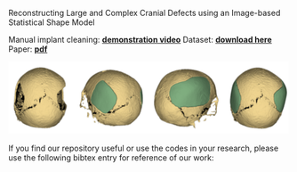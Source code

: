  Reconstructing Large and Complex Cranial Defects using an Image-based Statistical Shape Model


Manual implant cleaning: [**demonstration video**](https://figshare.com/articles/dataset/Reconstruction_of_Large_and_Complex_Cranial_Defects/19328816/3?file=34326815)
Dataset: [**download here**](https://autoimplant2021.grand-challenge.org/)
Paper:  [**pdf**](https://autoimplant2021.grand-challenge.org/)

![skull-with-two-defects](https://github.com/Jianningli/ssm/blob/main/assets/skull-with-two-defects.png)






If you find our repository useful or use the codes in your research, please use the following bibtex entry for reference of our work:

```

```
